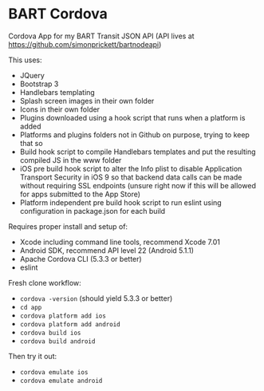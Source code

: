 # BART Cordova

Cordova App for my BART Transit JSON API (API lives at https://github.com/simonprickett/bartnodeapi)

This uses:

* JQuery
* Bootstrap 3
* Handlebars templating
* Splash screen images in their own folder
* Icons in their own folder
* Plugins downloaded using a hook script that runs when a platform is added
* Platforms and plugins folders not in Github on purpose, trying to keep that so
* Build hook script to compile Handlebars templates and put the resulting compiled JS in the www folder
* iOS pre build hook script to alter the Info plist to disable Application Transport Security in iOS 9 so that backend data calls can be made without requiring SSL endpoints (unsure right now if this will be allowed for apps submitted to the App Store)
* Platform independent pre build hook script to run eslint using configuration in package.json for each build

Requires proper install and setup of:

* Xcode including command line tools, recommend Xcode 7.01
* Android SDK, recommend API level 22 (Android 5.1.1)
* Apache Cordova CLI (5.3.3 or better)
* eslint

Fresh clone workflow:

* ```cordova -version``` (should yield 5.3.3 or better)
* ```cd app```
* ```cordova platform add ios```
* ```cordova platform add android```
* ```cordova build ios```
* ```cordova build android```

Then try it out:

* ```cordova emulate ios```
* ```cordova emulate android```
